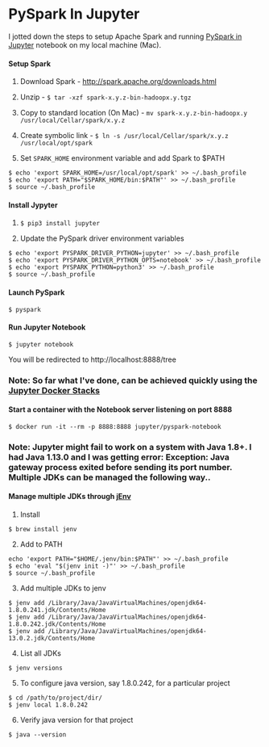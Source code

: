 # PySpark In Jupyter

I jotted down the steps to setup Apache Spark and running [PySpark in Jupyter](https://towardsdatascience.com/how-to-use-pyspark-on-your-computer-9c7180075617) notebook on my local machine (Mac).

#### Setup Spark
1. Download Spark - http://spark.apache.org/downloads.html

1. Unzip - `$ tar -xzf spark-x.y.z-bin-hadoopx.y.tgz`

1. Copy to standard location (On Mac) - `mv spark-x.y.z-bin-hadoopx.y /usr/local/Cellar/spark/x.y.z`

1. Create symbolic link - `$ ln -s /usr/local/Cellar/spark/x.y.z /usr/local/opt/spark`

1. Set `SPARK_HOME` environment variable and add Spark to $PATH
```shell script
$ echo 'export SPARK_HOME=/usr/local/opt/spark' >> ~/.bash_profile
$ echo 'export PATH="$SPARK_HOME/bin:$PATH"' >> ~/.bash_profile
$ source ~/.bash_profile
```

#### Install Jypyter
1. `$ pip3 install jupyter`

1. Update the PySpark driver environment variables
```shell script
$ echo 'export PYSPARK_DRIVER_PYTHON=jupyter' >> ~/.bash_profile
$ echo 'export PYSPARK_DRIVER_PYTHON_OPTS=notebook' >> ~/.bash_profile
$ echo 'export PYSPARK_PYTHON=python3' >> ~/.bash_profile 
$ source ~/.bash_profile
```

#### Launch PySpark
```shell script
$ pyspark
```

#### Run Jupyter Notebook
```shell script
$ jupyter notebook
```

You will be redirected to http://localhost:8888/tree

### Note: So far what I've done, can be achieved quickly using the [Jupyter Docker Stacks](https://jupyter-docker-stacks.readthedocs.io/en/latest/index.html)

#### Start a container with the Notebook server listening on port 8888
```
$ docker run -it --rm -p 8888:8888 jupyter/pyspark-notebook
```

### Note: Jupyter might fail to work on a system with Java 1.8+. I had Java 1.13.0 and I was getting error: Exception: Java gateway process exited before sending its port number. Multiple JDKs can be managed the following way..

#### Manage multiple JDKs through [jEnv](https://github.com/jenv/jenv)

1. Install
```
$ brew install jenv
```

2. Add to PATH
```
echo 'export PATH="$HOME/.jenv/bin:$PATH"' >> ~/.bash_profile
$ echo 'eval "$(jenv init -)"' >> ~/.bash_profile
$ source ~/.bash_profile
```

3. Add multiple JDKs to jenv
```
$ jenv add /Library/Java/JavaVirtualMachines/openjdk64-1.8.0.241.jdk/Contents/Home
$ jenv add /Library/Java/JavaVirtualMachines/openjdk64-1.8.0.242.jdk/Contents/Home
$ jenv add /Library/Java/JavaVirtualMachines/openjdk64-13.0.2.jdk/Contents/Home
```

4. List all JDKs
```
$ jenv versions
```

5. To configure java version, say 1.8.0.242, for a particular project
```
$ cd /path/to/project/dir/
$ jenv local 1.8.0.242 
```

6. Verify java version for that project
```
$ java --version
```






